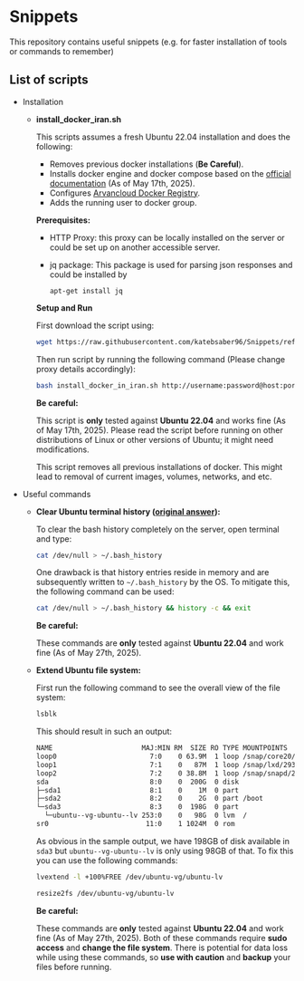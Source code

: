 # Snippets

This repository contains useful snippets (e.g. for faster installation of tools or commands to remember)

## List of scripts

- Installation

  - **install_docker_iran.sh**

    This scripts assumes a fresh Ubuntu 22.04 installation and does the following:

    - Removes previous docker installations (**Be Careful**).
    - Installs docker engine and docker compose based on the [official documentation](https://docs.docker.com/engine/install/ubuntu/) (As of May 17th, 2025).
    - Configures [Arvancloud Docker Registry](https://www.arvancloud.ir/fa/dev/docker).
    - Adds the running user to docker group.

    **Prerequisites:**

    - HTTP Proxy: this proxy can be locally installed on the server or could be set up on another accessible server.

    - jq package: This package is used for parsing json responses and could be installed by 

      `apt-get install jq`

    **Setup and Run**

    First download the script using:

    ```bash
    wget https://raw.githubusercontent.com/katebsaber96/Snippets/refs/heads/main/installation/install_docker_in_iran.sh
    ```

    Then run script by running the following command (Please change proxy details accordingly):

    ```bash
    bash install_docker_in_iran.sh http://username:password@host:port
    ```

    **Be careful:**

    This script is **only** tested against **Ubuntu 22.04** and works fine (As of May 17th, 2025). Please read the script before running on other distributions of Linux or other versions of Ubuntu; it might need modifications.

    This script removes all previous installations of docker. This might lead to removal of current images, volumes, networks, and etc.
  
- Useful commands

  - **Clear Ubuntu terminal history ([original answer](https://askubuntu.com/questions/191999/how-to-clear-bash-history-completely)):** 

    To clear the bash history completely on the server, open terminal and type:

    ```bash
    cat /dev/null > ~/.bash_history
    ```

    One drawback is that history entries reside in memory and are subsequently written to `~/.bash_history` by the OS. To mitigate this, the following command can be used:

    ```bash
    cat /dev/null > ~/.bash_history && history -c && exit
    ```

    

    **Be careful:**

    These commands are **only** tested against **Ubuntu 22.04** and work fine (As of May 27th, 2025). 

    

  - **Extend Ubuntu file system:**

    First run the following command to see the overall view of the file system:

    ```bash
    lsblk
    ```

    This should result in such an output:

    ```bash
    NAME                      MAJ:MIN RM  SIZE RO TYPE MOUNTPOINTS
    loop0                       7:0    0 63.9M  1 loop /snap/core20/2318
    loop1                       7:1    0   87M  1 loop /snap/lxd/29351
    loop2                       7:2    0 38.8M  1 loop /snap/snapd/21759
    sda                         8:0    0  200G  0 disk 
    ├─sda1                      8:1    0    1M  0 part 
    ├─sda2                      8:2    0    2G  0 part /boot
    └─sda3                      8:3    0  198G  0 part 
      └─ubuntu--vg-ubuntu--lv 253:0    0   98G  0 lvm  /
    sr0                        11:0    1 1024M  0 rom
    ```

    As obvious in the sample output, we have 198GB of disk available in `sda3` but `ubuntu--vg-ubuntu--lv` is only using 98GB of that. To fix this you can use the following commands:

    ```bash
    lvextend -l +100%FREE /dev/ubuntu-vg/ubuntu-lv
    
    resize2fs /dev/ubuntu-vg/ubuntu-lv
    ```

    **Be careful:**

    These commands are **only** tested against **Ubuntu 22.04** and work fine (As of May 27th, 2025). Both of these commands require **sudo access** and **change the file system**. There is potential for data loss while using these commands, so **use with caution** and **backup** your files before running.

